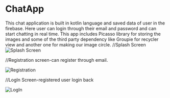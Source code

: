 # ChatApp
This chat application is built in kotlin language and saved data of user in the firebase. Here user can login through their email and password and can start chatting in real time. This app includes Picasso library for storing the images and some of the third party dependency like Groupie for recycler view and  another one for making our image circle.
//Splash Screen
![Splash Screen](https://user-images.githubusercontent.com/53367782/120214568-46734b80-c252-11eb-85f6-218e8240c243.png)

//Registration screen-can register through email.

![Registration](https://user-images.githubusercontent.com/53367782/120215566-82f37700-c253-11eb-86c8-9059cf0e3a75.png)

//LogIn Screen-registered user login back 

![LogIn](https://user-images.githubusercontent.com/53367782/120215900-eed5df80-c253-11eb-8836-7b3b3bc5b7a3.png)

